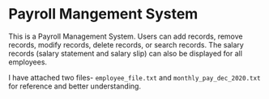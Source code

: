 # Payroll Mangement System

This is a Payroll Management System. Users can add records, remove records, modify records, delete records, or search records. The salary records (salary statement and salary slip) can also be displayed for all employees.

I have attached two files- <code>employee_file.txt</code> and <code>monthly_pay_dec_2020.txt</code> for reference and better understanding.
